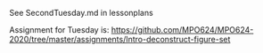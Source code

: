 See SecondTuesday.md in lessonplans

Assignment for Tuesday is: https://github.com/MPO624/MPO624-2020/tree/master/assignments/Intro-deconstruct-figure-set

